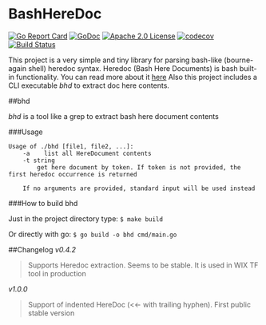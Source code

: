 # BashHereDoc

[![Go Report Card](https://goreportcard.com/badge/github.com/maskimko/BashHereDoc)](https://goreportcard.com/report/github.com/maskimko/BashHereDoc)
[![GoDoc](https://godoc.org/github.com/golang/gddo?status.svg)](https://godoc.org/github.com/maskimko/BashHereDoc)
[![Apache 2.0 License](https://img.shields.io/badge/License-Apache%202.0-blue.svg)](LICENSE)
[![codecov](https://codecov.io/gh/maskimko/BashHereDoc/branch/master/graph/badge.svg)](https://app.codecov.io/gh/maskimko/BashHereDoc)
[![Build Status](https://travis-ci.com/maskimko/BashHereDoc.svg?branch=master)](https://travis-ci.com/maskimko/BashHereDoc.svg?branch=master)

This project is a very simple and tiny library for parsing bash-like (bourne-again shell) heredoc syntax.
Heredoc (Bash Here Documents) is bash built-in functionality. You can read more about it [here](https://tldp.org/LDP/abs/html/here-docs.html)
Also this project includes a CLI executable _bhd_ to extract doc here contents.

##bhd

_bhd_ is a tool like a grep to extract bash here document contents

###Usage

```
Usage of ./bhd [file1, file2, ...]:
    -a    list all HereDocument contents
    -t string
        get here document by token. If token is not provided, the first heredoc occurrence is returned
        
    If no arguments are provided, standard input will be used instead
```

###How to build bhd

Just in the project directory type:
`$ make build`

Or directly with go:
`$ go build -o bhd cmd/main.go` 

##Changelog
*v0.4.2* 
>Supports Heredoc extraction. Seems to be stable. It is used in WIX TF tool in production

*v1.0.0*
>Support of indented HereDoc (<<- with trailing hyphen). First public stable version
